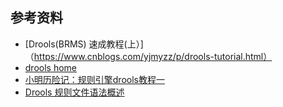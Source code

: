 
## 参考资料
* [Drools(BRMS) 速成教程(上）]（https://www.cnblogs.com/yjmyzz/p/drools-tutorial.html）
* [drools home](https://www.drools.org/)
* [小明历险记：规则引擎drools教程一](http://www.ityouknow.com/drools/2017/08/07/drools-started.html)
* [Drools 规则文件语法概述](https://www.jianshu.com/p/ae9a62588da4)


  
